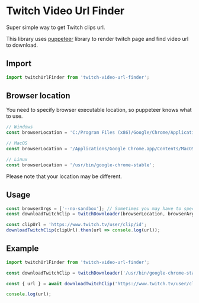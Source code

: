 # Twitch Video Url Finder

Super simple way to get Twitch clips url.

This library uses [puppeteer](https://www.npmjs.com/package/puppeteer) library to render twitch page and find video url to download.

## Import
```javascript
import twitchUrlFinder from 'twitch-video-url-finder';
```

## Browser location
You need to specify browser executable location, so puppeteer knows what to use.

```javascript
// Windows
const browserLocation = 'C:/Program Files (x86)/Google/Chrome/Application/chrome.exe';

// MacOS
const browserLocation = '/Applications/Google Chrome.app/Contents/MacOS/Google Chrome';

// Linux
const browserLocation = '/usr/bin/google-chrome-stable';
```

Please note that your location may be different.

## Usage
```javascript
const browserArgs = ['--no-sandbox']; // Sometimes you may have to specify browser arguments. This option is required to run chromium inside docker.
const downloadTwitchClip = twitchDownloader(browserLocation, browserArgs);

const clipUrl = 'https://www.twitch.tv/user/clip/id';
downloadTwitchClip(clipUrl).then(url => console.log(url));
```

## Example
```javascript
import twitchUrlFinder from 'twitch-video-url-finder';

const downloadTwitchClip = twitchDownloader('/usr/bin/google-chrome-stable', ['--no-sandbox']);

const { url } = await downloadTwitchClip('https://www.twitch.tv/user/clip/id');

console.log(url);
```
